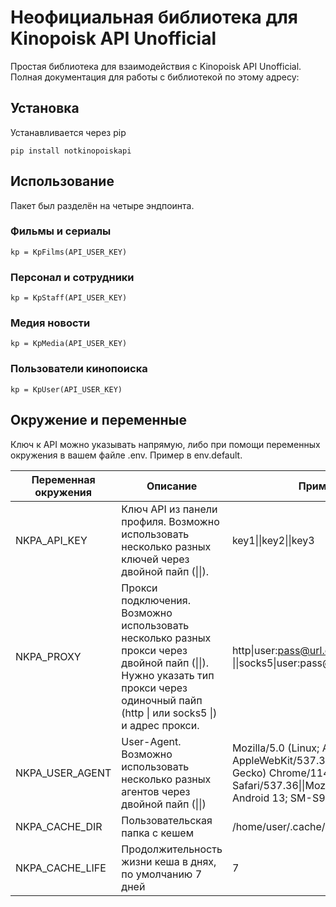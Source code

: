 # Неофициальная библиотека для Kinopoisk API Unofficial

Простая библиотека для взаимодействия с Kinopoisk API Unofficial. Полная документация для работы с библиотекой по этому
адресу:

## Установка

Устанавливается через pip

```python3
pip install notkinopoiskapi
```

## Использование

Пакет был разделён на четыре эндпоинта.

### Фильмы и сериалы
```python3
kp = KpFilms(API_USER_KEY)
```

### Персонал и сотрудники
```python3
kp = KpStaff(API_USER_KEY)
```

### Медия новости
```python3
kp = KpMedia(API_USER_KEY)
```

### Пользователи кинопоиска
```python3
kp = KpUser(API_USER_KEY)
```

## Окружение и переменные
Ключ к API можно указывать напрямую, либо при помощи переменных окружения в вашем файле .env. Пример в env.default.

| Переменная окружения | Описание                                                                                                                                                                           | Пример                                                                  |
|----------------------|------------------------------------------------------------------------------------------------------------------------------------------------------------------------------------|-------------------------------------------------------------------------|
|NKPA_API_KEY| Ключ API из панели профиля. Возможно использовать несколько разных ключей через двойной пайп (\|\|).                                                                               | key1\|\|key2\|\|key3                                                    |
|NKPA_PROXY| Прокси подключения. Возможно использовать несколько разных прокси через двойной пайп (\|\|). Нужно указать тип прокси через одиночный пайп (http \| или socks5 \|) и адрес прокси. | http\|user:pass@url.com:port \|\|socks5\|user:pass@ip:port\|\|https\|ip |
|NKPA_USER_AGENT|User-Agent. Возможно использовать несколько разных агентов через двойной пайп (\|\|)|Mozilla/5.0 (Linux; Android 10; K) AppleWebKit/537.36 (KHTML, like Gecko) Chrome/114.0.0.0 Mobile Safari/537.36\|\|Mozilla/5.0 (Linux; Android 13; SM-S901U) |
|NKPA_CACHE_DIR|Пользовательская папка с кешем|/home/user/.cache/notkinopoiskapi|
|NKPA_CACHE_LIFE|Продолжительность жизни кеша в днях, по умолчанию 7 дней|7|
